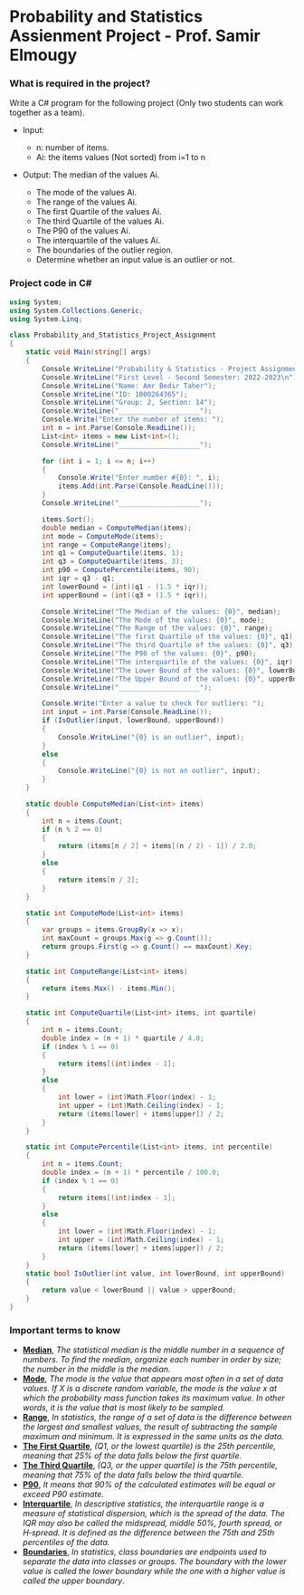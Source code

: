 # Probability and Statistics Assienment Project - Prof. Samir Elmougy 


### What is required in the project?

Write a C# program for the following project (Only two students can work together as a team).
* Input: 
  * n: number of items.
  * Ai: the items values (Not sorted) from i=1 to n 
  
* Output: The median of the values Ai.
  * The mode of the values Ai.
  * The range of the values Ai.
  * The first Quartile of the values Ai.
  * The third Quartile of the values Ai.
  * The P90 of the values Ai.
  * The interquartile of the values Ai.
  * The boundaries of the outlier region.
  * Determine whether an input value is an outlier or not.

### Project code in C#

```c#
using System;
using System.Collections.Generic;
using System.Linq;

class Probability_and_Statistics_Project_Assignment
{
    static void Main(string[] args)
    {
        Console.WriteLine("Probability & Statistics - Project Assignment");
        Console.WriteLine("First Level - Second Semester: 2022-2023\n");
        Console.WriteLine("Name: Amr Bedir Taher");
        Console.WriteLine("ID: 1000264365");
        Console.WriteLine("Group: 2, Section: 14");
        Console.WriteLine("____________________");
        Console.Write("Enter the number of items: ");
        int n = int.Parse(Console.ReadLine());
        List<int> items = new List<int>();
        Console.WriteLine("____________________");

        for (int i = 1; i <= n; i++)
        {
            Console.Write("Enter number #{0}: ", i);
            items.Add(int.Parse(Console.ReadLine()));
        }
        Console.WriteLine("____________________");

        items.Sort();
        double median = ComputeMedian(items);
        int mode = ComputeMode(items);
        int range = ComputeRange(items);
        int q1 = ComputeQuartile(items, 1);
        int q3 = ComputeQuartile(items, 3);
        int p90 = ComputePercentile(items, 90);
        int iqr = q3 - q1;
        int lowerBound = (int)(q1 - (1.5 * iqr));
        int upperBound = (int)(q3 + (1.5 * iqr));

        Console.WriteLine("The Median of the values: {0}", median);
        Console.WriteLine("The Mode of the values: {0}", mode);
        Console.WriteLine("The Range of the values: {0}", range);
        Console.WriteLine("The first Quartile of the values: {0}", q1);
        Console.WriteLine("The third Quartile of the values: {0}", q3);
        Console.WriteLine("The P90 of the values: {0}", p90);
        Console.WriteLine("The interquartile of the values: {0}", iqr);
        Console.WriteLine("The Lower Bound of the values: {0}", lowerBound);
        Console.WriteLine("The Upper Bound of the values: {0}", upperBound);
        Console.WriteLine("____________________");

        Console.Write("Enter a value to check for outliers: ");
        int input = int.Parse(Console.ReadLine());
        if (IsOutlier(input, lowerBound, upperBound))
        {
            Console.WriteLine("{0} is an outlier", input);
        }
        else
        {
            Console.WriteLine("{0} is not an outlier", input);
        }
    }

    static double ComputeMedian(List<int> items)
    {
        int n = items.Count;
        if (n % 2 == 0)
        {
            return (items[n / 2] + items[(n / 2) - 1]) / 2.0;
        }
        else
        {
            return items[n / 2];
        }
    }

    static int ComputeMode(List<int> items)
    {
        var groups = items.GroupBy(x => x);
        int maxCount = groups.Max(g => g.Count());
        return groups.First(g => g.Count() == maxCount).Key;
    }

    static int ComputeRange(List<int> items)
    {
        return items.Max() - items.Min();
    }

    static int ComputeQuartile(List<int> items, int quartile)
    {
        int n = items.Count;
        double index = (n + 1) * quartile / 4.0;
        if (index % 1 == 0)
        {
            return items[(int)index - 1];
        }
        else
        {
            int lower = (int)Math.Floor(index) - 1;
            int upper = (int)Math.Ceiling(index) - 1;
            return (items[lower] + items[upper]) / 2;
        }
    }

    static int ComputePercentile(List<int> items, int percentile)
    {
        int n = items.Count;
        double index = (n + 1) * percentile / 100.0;
        if (index % 1 == 0)
        {
            return items[(int)index - 1];
        }
        else
        {
            int lower = (int)Math.Floor(index) - 1;
            int upper = (int)Math.Ceiling(index) - 1;
            return (items[lower] + items[upper]) / 2;
        }
    }
    static bool IsOutlier(int value, int lowerBound, int upperBound)
    {
        return value < lowerBound || value > upperBound;
    }
}
```

### Important terms to know
* **[Median](https://en.wikipedia.org/wiki/Median)**, *The statistical median is the middle number in a sequence of numbers. To find the median, organize each number in order by size; the number in the middle is the median.*
* **[Mode](https://en.wikipedia.org/wiki/Mode_(statistics))**, *The mode is the value that appears most often in a set of data values. If X is a discrete random variable, the mode is the value x at which the probability mass function takes its maximum value. In other words, it is the value that is most likely to be sampled.*
* **[Range](https://en.wikipedia.org/wiki/Range_(statistics))**, *In statistics, the range of a set of data is the difference between the largest and smallest values, the result of subtracting the sample maximum and minimum. It is expressed in the same units as the data.*
* **[The First Quartile](https://en.wikipedia.org/wiki/Quartile)**, *(Q1, or the lowest quartile) is the 25th percentile, meaning that 25% of the data falls below the first quartile.*
* **[The Third Quartile](https://en.wikipedia.org/wiki/Quartile)**, *(Q3, or the upper quartile) is the 75th percentile, meaning that 75% of the data falls below the third quartile.*
* **[P90](https://en.wikipedia.org/wiki/Percentile)**, *It means that 90% of the calculated estimates will be equal or exceed P90 estimate.*
* **[Interquartile](https://en.wikipedia.org/wiki/Interquartile_range)**, *In descriptive statistics, the interquartile range is a measure of statistical dispersion, which is the spread of the data. The IQR may also be called the midspread, middle 50%, fourth spread, or H‑spread. It is defined as the difference between the 75th and 25th percentiles of the data.*
* **[Boundaries](https://en.wikipedia.org/wiki/Boundary_value_problem)**, *In statistics, class boundaries are endpoints used to separate the data into classes or groups. The boundary with the lower value is called the lower boundary while the one with a higher value is called the upper boundary*.
